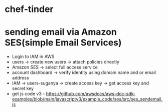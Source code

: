 # chef-tinder

# sending email via Amazon SES(simple Email Services)

- Login to IAM in AWS
- users -> create new users -> attach policies directly
- Amazon SES -> select full access service
- account dashboard -> verify identity using domain name and or email address
- IAM -> users-suganya -> create access key -> get access key and secret key
- get js code v3 - https://github.com/awsdocs/aws-doc-sdk-examples/blob/main/javascriptv3/example_code/ses/src/ses_sendemail.js
